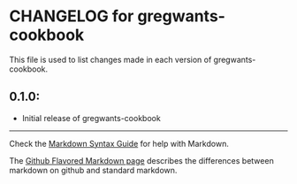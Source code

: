 # CHANGELOG for gregwants-cookbook

This file is used to list changes made in each version of gregwants-cookbook.

## 0.1.0:

* Initial release of gregwants-cookbook

- - - 
Check the [Markdown Syntax Guide](http://daringfireball.net/projects/markdown/syntax) for help with Markdown.

The [Github Flavored Markdown page](http://github.github.com/github-flavored-markdown/) describes the differences between markdown on github and standard markdown.
